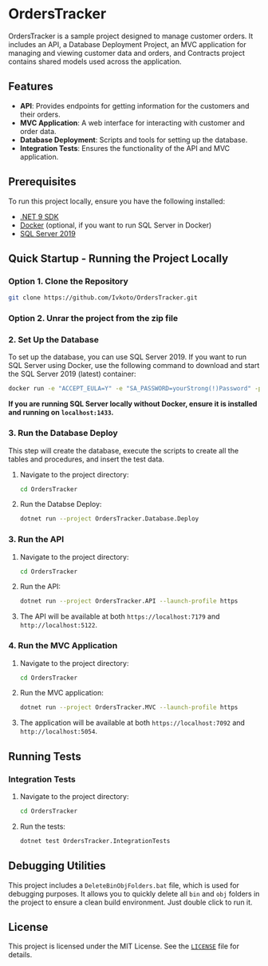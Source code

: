 # OrdersTracker

OrdersTracker is a sample project designed to manage customer orders. It includes an API, a Database Deployment Project, an MVC application for managing and viewing customer data and orders, and Contracts project contains shared models used across the application.

## Features

- **API**: Provides endpoints for getting information for the customers and their orders.
- **MVC Application**: A web interface for interacting with customer and order data.
- **Database Deployment**: Scripts and tools for setting up the database.
- **Integration Tests**: Ensures the functionality of the API and MVC application.

## Prerequisites

To run this project locally, ensure you have the following installed:

- [.NET 9 SDK](https://dotnet.microsoft.com/download/dotnet/9.0)
- [Docker](https://www.docker.com/) (optional, if you want to run SQL Server in Docker)
- [SQL Server 2019](https://www.microsoft.com/en-us/evalcenter/download-sql-server-2019)

## Quick Startup - Running the Project Locally

### Option 1. Clone the Repository

```bash
git clone https://github.com/Ivkoto/OrdersTracker.git
```

### Option 2. Unrar the project from the zip file

### 2. Set Up the Database

To set up the database, you can use SQL Server 2019. If you want to run SQL Server using Docker, use the following command to download and start the SQL Server 2019 (latest) container:

```bash
docker run -e "ACCEPT_EULA=Y" -e "SA_PASSWORD=yourStrong(!)Password" -p 1433:1433 --name sqlserver2019 -d mcr.microsoft.com/mssql/server:2019-latest
```

**If you are running SQL Server locally without Docker, ensure it is installed and running on `localhost:1433`.**

### 3. Run the Database Deploy

This step will create the database, execute the scripts to create all the tables and procedures, and insert the test data.

1. Navigate to the project directory:
   ```bash
   cd OrdersTracker
   ```
2. Run the Databse Deploy:
   ```bash
   dotnet run --project OrdersTracker.Database.Deploy
   ```

### 3. Run the API

1. Navigate to the project directory:
   ```bash
   cd OrdersTracker
   ```
2. Run the API:
   ```bash
   dotnet run --project OrdersTracker.API --launch-profile https
   ```
3. The API will be available at both `https://localhost:7179` and `http://localhost:5122`.

### 4. Run the MVC Application

1. Navigate to the project directory:
   ```bash
   cd OrdersTracker
   ```
2. Run the MVC application:
   ```bash
   dotnet run --project OrdersTracker.MVC --launch-profile https
   ```
3. The application will be available at both `https://localhost:7092` and `http://localhost:5054`.

## Running Tests

### Integration Tests

1. Navigate to the project directory:
   ```bash
   cd OrdersTracker
   ```
2. Run the tests:
   ```bash
   dotnet test OrdersTracker.IntegrationTests
   ```

## Debugging Utilities

This project includes a `DeleteBinObjFolders.bat` file, which is used for debugging purposes. It allows you to quickly delete all `bin` and `obj` folders in the project to ensure a clean build environment. Just double click to run it.

## License

This project is licensed under the MIT License. See the [`LICENSE`](./LICENSE) file for details.
